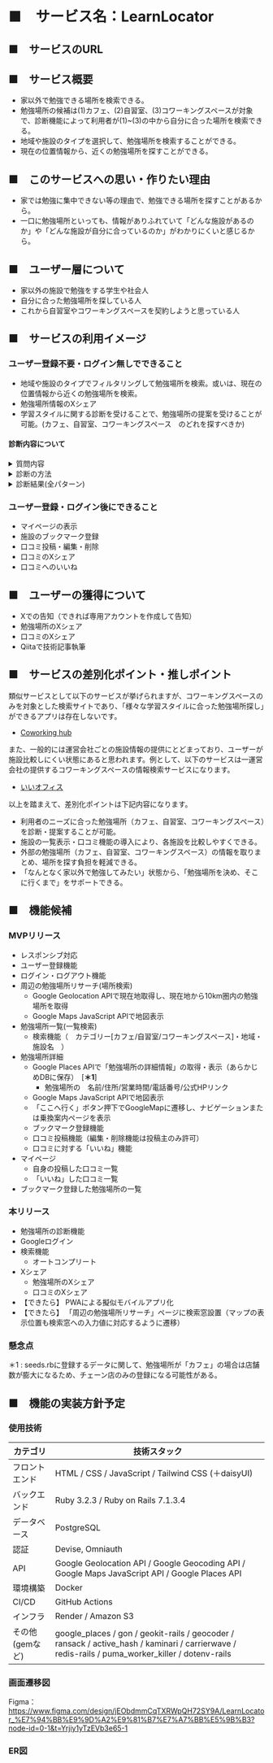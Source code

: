 # ■　サービス名：LearnLocator

## ■　サービスのURL

## ■　サービス概要
- 家以外で勉強できる場所を検索できる。
- 勉強場所の候補は(1)カフェ、(2)自習室、(3)コワーキングスペースが対象で、診断機能によって利用者が(1)~(3)の中から自分に合った場所を検索できる。
- 地域や施設のタイプを選択して、勉強場所を検索することができる。
- 現在の位置情報から、近くの勉強場所を探すことができる。

## ■　このサービスへの思い・作りたい理由
- 家では勉強に集中できない等の理由で、勉強できる場所を探すことがあるから。
- 一口に勉強場所といっても、情報がありふれていて「どんな施設があるのか」や「どんな施設が自分に合っているのか」がわかりにくいと感じるから。

## ■　ユーザー層について
- 家以外の施設で勉強をする学生や社会人
- 自分に合った勉強場所を探している人
- これから自習室やコワーキングスペースを契約しようと思っている人

## ■　サービスの利用イメージ
### ユーザー登録不要・ログイン無しでできること
- 地域や施設のタイプでフィルタリングして勉強場所を検索。或いは、現在の位置情報から近くの勉強場所を検索。
- 勉強場所情報のXシェア
- 学習スタイルに関する診断を受けることで、勉強場所の提案を受けることが可能。(カフェ、自習室、コワーキングスペース　のどれを探すべきか)

#### 診断内容について
<details><summary>質問内容</summary>
診断は、下記の5問に回答していただく想定です。  

| 質問No | 質問                            | 回答の選択肢  | 
| ------ | ------------------------------- | ------------- | 
| 1      | 広い作業スペースが欲しい        | はい / いいえ | 
| 2      | 発話・会話する                  | はい / いいえ | 
| 3      | PC作業を伴う                    | はい / いいえ | 
| 4      | 長時間勉強したい（目安：2時間） | はい / いいえ | 
| 5      | 一定期間通いたい（例：1ヶ月間） | はい / いいえ | 
</details>
<details><summary>診断の方法</summary>
下記のように質問の回答ごとに点数化し、合計点数が最大のものを提案します。  

| 質問No | 質問                            | 回答の選択肢 | カフェ | 自習室 | コワーキング | 
| ------ | ------------------------------- | ------------ | ------ | ------ | ------------ | 
| 1      | 広い作業スペースが欲しい        | はい         | 0      | 1      | 1            | 
|        |                                 | いいえ       | 1      | 0      | 0            | 
| 2      | 発話・会話する                  | はい         | 5      | 0      | 5            | 
|        |                                 | いいえ       | 0      | 1      | 0            | 
| 3      | PC作業を伴う                    | はい         | 1      | 0      | 1            | 
|        |                                 | いいえ       | 1      | 1      | 0            | 
| 4      | 長時間勉強したい(目安：2時間)   | はい         | 0      | 1      | 1            | 
|        |                                 | いいえ       | 1      | 0      | 0            | 
| 5      | 1ヶ月間など、まとまって通いたい | はい         | 0      | 1      | 1            | 
|        |                                 | いいえ       | 1      | 0      | 0            | 
</details>
<details><summary>診断結果(全パターン)</summary>

```
パターン 1: はい, はい, はい, はい, はい => 提案施設: コワーキングスペース
パターン 2: はい, はい, はい, はい, いいえ => 提案施設: コワーキングスペース
パターン 3: はい, はい, はい, いいえ, はい => 提案施設: コワーキングスペース
パターン 4: はい, はい, はい, いいえ, いいえ => 提案施設: カフェ
パターン 5: はい, はい, いいえ, はい, はい => 提案施設: コワーキングスペース
パターン 6: はい, はい, いいえ, はい, いいえ => 提案施設: カフェ / コワーキングスペース
パターン 7: はい, はい, いいえ, いいえ, はい => 提案施設: カフェ / コワーキングスペース
パターン 8: はい, はい, いいえ, いいえ, いいえ => 提案施設: カフェ
パターン 9: はい, いいえ, はい, はい, はい => 提案施設: 自習室 / コワーキングスペース
パターン 10: はい, いいえ, はい, はい, いいえ => 提案施設: 自習室 / コワーキングスペース
パターン 11: はい, いいえ, はい, いいえ, はい => 提案施設: 自習室 / コワーキングスペース
パターン 12: はい, いいえ, はい, いいえ, いいえ => 提案施設: カフェ
パターン 13: はい, いいえ, いいえ, はい, はい => 提案施設: 自習室
パターン 14: はい, いいえ, いいえ, はい, いいえ => 提案施設: 自習室
パターン 15: はい, いいえ, いいえ, いいえ, はい => 提案施設: 自習室
パターン 16: はい, いいえ, いいえ, いいえ, いいえ => 提案施設: カフェ / 自習室
パターン 17: いいえ, はい, はい, はい, はい => 提案施設: コワーキングスペース
パターン 18: いいえ, はい, はい, はい, いいえ => 提案施設: カフェ
パターン 19: いいえ, はい, はい, いいえ, はい => 提案施設: カフェ
パターン 20: いいえ, はい, はい, いいえ, いいえ => 提案施設: カフェ
パターン 21: いいえ, はい, いいえ, はい, はい => 提案施設: カフェ / コワーキングスペース
パターン 22: いいえ, はい, いいえ, はい, いいえ => 提案施設: カフェ
パターン 23: いいえ, はい, いいえ, いいえ, はい => 提案施設: カフェ
パターン 24: いいえ, はい, いいえ, いいえ, いいえ => 提案施設: カフェ
パターン 25: いいえ, いいえ, はい, はい, はい => 提案施設: 自習室 / コワーキングスペース
パターン 26: いいえ, いいえ, はい, はい, いいえ => 提案施設: カフェ
パターン 27: いいえ, いいえ, はい, いいえ, はい => 提案施設: カフェ
パターン 28: いいえ, いいえ, はい, いいえ, いいえ => 提案施設: カフェ
パターン 29: いいえ, いいえ, いいえ, はい, はい => 提案施設: 自習室
パターン 30: いいえ, いいえ, いいえ, はい, いいえ => 提案施設: カフェ / 自習室
パターン 31: いいえ, いいえ, いいえ, いいえ, はい => 提案施設: カフェ / 自習室
パターン 32: いいえ, いいえ, いいえ, いいえ, いいえ => 提案施設: カフェ
```
</details>

### ユーザー登録・ログイン後にできること
- マイページの表示
- 施設のブックマーク登録
- 口コミ投稿・編集・削除
- 口コミのXシェア
- 口コミへのいいね

## ■　ユーザーの獲得について
- Xでの告知（できれば専用アカウントを作成して告知）
- 勉強場所のXシェア
- 口コミのXシェア
- Qiitaで技術記事執筆

## ■　サービスの差別化ポイント・推しポイント
類似サービスとして以下のサービスが挙げられますが、コワーキングスペースのみを対象とした検索サイトであり、「様々な学習スタイルに合った勉強場所探し」ができるアプリは存在しないです。  
- [Coworking hub](https://www.coworking-hub.com/)

また、一般的には運営会社ごとの施設情報の提供にとどまっており、ユーザーが施設比較しにくい状態にあると思われます。例として、以下のサービスは一運営会社の提供するコワーキングスペースの情報検索サービスになります。  　　
- [いいオフィス](https://e-office.space/)

以上を踏まえて、差別化ポイントは下記内容になります。
- 利用者のニーズに合った勉強場所（カフェ、自習室、コワーキングスペース）を診断・提案することが可能。
- 施設の一覧表示・口コミ機能の導入により、各施設を比較しやすくできる。
- 外部の勉強場所（カフェ、自習室、コワーキングスペース）の情報を取りまとめ、場所を探す負担を軽減できる。
- 「なんとなく家以外で勉強してみたい」状態から、「勉強場所を決め、そこに行くまで」をサポートできる。

## ■　機能候補
### MVPリリース
- レスポンシブ対応
- ユーザー登録機能
- ログイン・ログアウト機能
- 周辺の勉強場所リサーチ(場所検索)
  - Google Geolocation APIで現在地取得し、現在地から10km圏内の勉強場所を取得
  - Google Maps JavaScript APIで地図表示
- 勉強場所一覧(一覧検索)
  - 検索機能（　カテゴリー[カフェ/自習室/コワーキングスペース]・地域・施設名　）
- 勉強場所詳細
  - Google Places APIで「勉強場所の詳細情報」の取得・表示（あらかじめDBに保存）　[**＊1**]
    - 勉強場所の　名前/住所/営業時間/電話番号/公式HPリンク　
  - Google Maps JavaScript APIで地図表示
  - 「ここへ行く」ボタン押下でGoogleMapに遷移し、ナビゲーションまたは乗換案内ページを表示
  - ブックマーク登録機能
  - 口コミ投稿機能（編集・削除機能は投稿主のみ許可）
  - 口コミに対する「いいね」機能
- マイページ
  - 自身の投稿した口コミ一覧
  - 「いいね」した口コミ一覧
- ブックマーク登録した勉強場所の一覧

### 本リリース
- 勉強場所の診断機能
- Googleログイン
- 検索機能
  - オートコンプリート
- Xシェア
  - 勉強場所のXシェア
  - 口コミのXシェア
- 【できたら】 PWAによる擬似モバイルアプリ化
- 【できたら】 「周辺の勉強場所リサーチ」ページに検索窓設置（マップの表示位置も検索窓への入力値に対応するように遷移）

### 懸念点
＊1 : seeds.rbに登録するデータに関して、勉強場所が「カフェ」の場合は店舗数が膨大になるため、チェーン店のみの登録になる可能性がある。

## ■　機能の実装方針予定

### 使用技術
| カテゴリ        | 技術スタック                                                                                                                                      | 
| --------------- | ------------------------------------------------------------------------------------------------------------------------------------------------- | 
| フロントエンド  | HTML / CSS / JavaScript / Tailwind CSS (＋daisyUI)　                                                                                                           | 
| バックエンド    | 	Ruby 3.2.3 / Ruby on Rails 7.1.3.4                                                                                                               | 
| データベース    | PostgreSQL                                                                                                                                        | 
| 認証            | Devise, Omniauth                                                                                                                                  | 
| API             | Google Geolocation API / Google Geocoding API / Google Maps JavaScript API / Google Places API                                                    | 
| 環境構築        | Docker                                                                                                                                            | 
| CI/CD           | 	GitHub Actions                                                                                                                                   | 
| インフラ        | Render / Amazon S3                                                                                                                                | 
| その他(gemなど) | google_places / gon / geokit-rails / geocoder / ransack / active_hash / kaminari / carrierwave / redis-rails / puma_worker_killer / dotenv-rails  | 

### 画面遷移図
Figma：
https://www.figma.com/design/jEObdmmCqTXRWpQH72SY9A/LearnLocator_%E7%94%BB%E9%9D%A2%E9%81%B7%E7%A7%BB%E5%9B%B3?node-id=0-1&t=Yrjiy1yTzEVb3e65-1

### ER図
